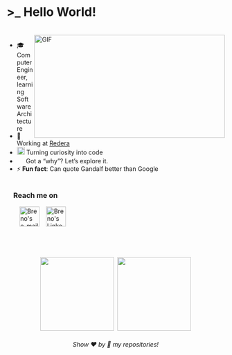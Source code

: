 # >_ Hello World! 
</br>
<div style="overflow: hidden;">
    <img align="right" width="440" height="238" alt="GIF" src="https://giffiles.alphacoders.com/610/61072.gif"/>
    <div>
        <ul>
            <li>🎓 Computer Engineer, learning Software Architecture</li>
            <li>💼  Working at <a href="https://www.linkedin.com/company/redera/">Redera</a></li>
            <li><img src="https://github.com/user-attachments/assets/763f6701-0cb7-4915-b90f-75ba0e20257a" width="18"> Turning curiosity into code</li>
            <li><img src="https://github.com/user-attachments/assets/3f50535c-827d-43c3-9b73-0a937561acf8" width="17"> Got a “why”? Let’s explore it.</li>
            <li>⚡<b> Fun fact</b>: Can quote Gandalf better than Google</li>
        </ul>
    </div>
</div>

### &nbsp;&nbsp;&nbsp;&nbsp;Reach me on
<div>
  &nbsp;&nbsp;&nbsp;&nbsp;
    <a href="mailto:brenonsc@gmail.com" target="_blank"><img alt="Breno's e-mail" width="46px" style="margin-left:10px;" src="https://github.com/user-attachments/assets/122a3d91-88ea-4582-abbf-d3906779b9f4"/></a>&nbsp;&nbsp;&nbsp;
    <a href="https://www.linkedin.com/in/brenonsc" target="_blank"><img alt="Breno's LinkedIn" width="46px" src="https://github.com/user-attachments/assets/b072af60-d4c9-4253-b77d-7557bba9ea08"/></a>  
</div>

<br>
<br>
<br>
<br>
<div align="center">  
    <img height="170em" src="https://github-readme-stats.vercel.app/api?username=brenonsc&custom_title=GitHub%20Stats&show_icons=true&count_private=true&hide=issuess&hide_border=true&title_color=4493f8&icon_color=95b8d5&text_color=9198a1&bg_color=0d1117"/>&nbsp;
    <img height="170em" src="https://github-readme-stats.vercel.app/api/top-langs/?username=brenonsc&hide=jupyter%20notebook&layout=compact&langs_count=6&count_private=true&hide_border=true&title_color=4493f8&icon_color=4682B4&text_color=9198a1&bg_color=0d1117"/>
</div>

<h6 align="center">Show ❤️ by 🌟 my repositories!</h6>

